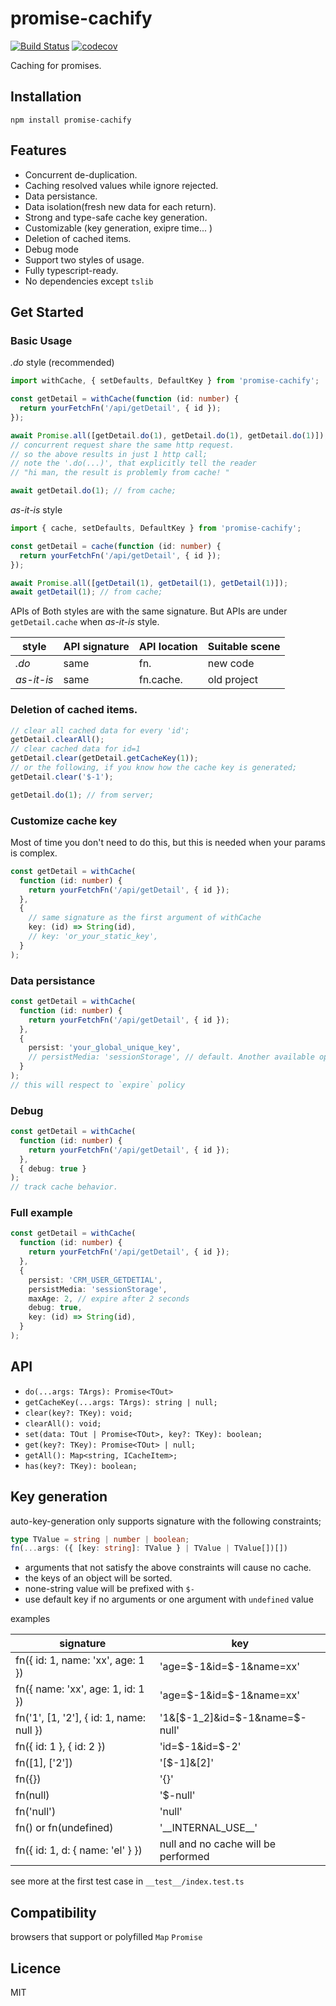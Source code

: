 # promise-cachify

[![Build Status](https://app.travis-ci.com/elvinzhu/promise-cachify.svg?branch=main)](https://app.travis-ci.com/elvinzhu/promise-cachify)
[![codecov](https://codecov.io/gh/elvinzhu/promise-cachify/branch/main/graph/badge.svg?v=1)](https://codecov.io/gh/elvinzhu/promise-cachify)

Caching for promises.

## Installation

```
npm install promise-cachify
```

## Features

- Concurrent de-duplication.
- Caching resolved values while ignore rejected.
- Data persistance.
- Data isolation(fresh new data for each return).
- Strong and type-safe cache key generation.
- Customizable (key generation, exipre time... )
- Deletion of cached items.
- Debug mode
- Support two styles of usage.
- Fully typescript-ready.
- No dependencies except `tslib`

## Get Started

### Basic Usage

_.do_ style (recommended)

```ts
import withCache, { setDefaults, DefaultKey } from 'promise-cachify';

const getDetail = withCache(function (id: number) {
  return yourFetchFn('/api/getDetail', { id });
});

await Promise.all([getDetail.do(1), getDetail.do(1), getDetail.do(1)]);
// concurrent request share the same http request.
// so the above results in just 1 http call;
// note the '.do(...)', that explicitly tell the reader
// "hi man, the result is problemly from cache! "

await getDetail.do(1); // from cache;
```

_as-it-is_ style

```ts
import { cache, setDefaults, DefaultKey } from 'promise-cachify';

const getDetail = cache(function (id: number) {
  return yourFetchFn('/api/getDetail', { id });
});

await Promise.all([getDetail(1), getDetail(1), getDetail(1)]);
await getDetail(1); // from cache;
```

APIs of Both styles are with the same signature. But APIs are under `getDetail.cache` when _as-it-is_ style.

| style      | API signature | API location | Suitable scene |
| ---------- | ------------- | ------------ | -------------- |
| _.do_      | same          | fn.          | new code       |
| _as-it-is_ | same          | fn.cache.    | old project    |

### Deletion of cached items.

```ts
// clear all cached data for every 'id';
getDetail.clearAll();
// clear cached data for id=1
getDetail.clear(getDetail.getCacheKey(1));
// or the following, if you know how the cache key is generated;
getDetail.clear('$-1');

getDetail.do(1); // from server;
```

### Customize cache key

Most of time you don't need to do this, but this is needed when your params is complex.

```ts
const getDetail = withCache(
  function (id: number) {
    return yourFetchFn('/api/getDetail', { id });
  },
  {
    // same signature as the first argument of withCache
    key: (id) => String(id),
    // key: 'or_your_static_key',
  }
);
```

### Data persistance

```ts
const getDetail = withCache(
  function (id: number) {
    return yourFetchFn('/api/getDetail', { id });
  },
  {
    persist: 'your_global_unique_key',
    // persistMedia: 'sessionStorage', // default. Another available option is "localStorage"
  }
);
// this will respect to `expire` policy
```

### Debug

```ts
const getDetail = withCache(
  function (id: number) {
    return yourFetchFn('/api/getDetail', { id });
  },
  { debug: true }
);
// track cache behavior.
```

### Full example

```ts
const getDetail = withCache(
  function (id: number) {
    return yourFetchFn('/api/getDetail', { id });
  },
  {
    persist: 'CRM_USER_GETDETIAL',
    persistMedia: 'sessionStorage',
    maxAge: 2, // expire after 2 seconds
    debug: true,
    key: (id) => String(id),
  }
);
```

## API

- `do(...args: TArgs): Promise<TOut>`
- `getCacheKey(...args: TArgs): string | null;`
- `clear(key?: TKey): void;`
- `clearAll(): void;`
- `set(data: TOut | Promise<TOut>, key?: TKey): boolean;`
- `get(key?: TKey): Promise<TOut> | null;`
- `getAll(): Map<string, ICacheItem>;`
- `has(key?: TKey): boolean;`

## Key generation

auto-key-generation only supports signature with the following constraints;

```ts
type TValue = string | number | boolean;
fn(...args: ({ [key: string]: TValue } | TValue | TValue[])[])
```

- arguments that not satisfy the above constraints will cause no cache.
- the keys of an object will be sorted.
- none-string value will be prefixed with `$-`
- use default key if no arguments or one argument with `undefined` value

examples

| signature                                | key                                 |
| ---------------------------------------- | ----------------------------------- |
| fn({ id: 1, name: 'xx', age: 1 })        | 'age=\$-1&id=$-1&name=xx'           |
| fn({ name: 'xx', age: 1, id: 1 })        | 'age=\$-1&id=$-1&name=xx'           |
| fn('1', [1, '2'], { id: 1, name: null }) | '1&[\$-1_2]&id=\$-1&name=\$-null'   |
| fn({ id: 1 }, { id: 2 })                 | 'id=$-1&id=\$-2'                    |
| fn([1], ['2'])                           | '[\$-1]&[2]'                        |
| fn({})                                   | '{}'                                |
| fn(null)                                 | '$-null'                            |
| fn('null')                               | 'null'                              |
| fn() or fn(undefined)                    | '\_\_INTERNAL_USE\_\_'              |
| fn({ id: 1, d: { name: 'el' } })         | null and no cache will be performed |

see more at the first test case in `__test__/index.test.ts`

## Compatibility

browsers that support or polyfilled `Map` `Promise`

## Licence

MIT
